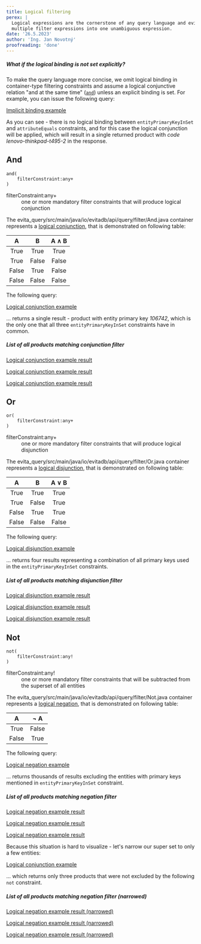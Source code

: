 ```yaml
---
title: Logical filtering
perex: |
  Logical expressions are the cornerstone of any query language and evitaDB is no different. They allow you to combine 
  multiple filter expressions into one unambiguous expression.
date: '26.5.2023'
author: 'Ing. Jan Novotný'
proofreading: 'done'
---
```


<Note type="warning">

<NoteTitle toggles="false">

##### What if the logical binding is not set explicitly?
</NoteTitle>

To make the query language more concise, we omit logical binding in container-type filtering constraints and assume 
a logical conjunctive relation "and at the same time" ([`and`](#and)) unless an explicit binding is set.
For example, you can issue the following query:

<SourceCodeTabs requires="/evita_functional_tests/src/test/resources/META-INF/documentation/evitaql-init.java" langSpecificTabOnly>

[Implicit binding example](/documentation/user/en/query/filtering/examples/logical/implicit-binding.evitaql)
</SourceCodeTabs>

As you can see - there is no logical binding between `entityPrimaryKeyInSet` and `attributeEquals` constraints, and for 
this case the logical conjunction will be applied, which will result in a single returned product with *code* 
*lenovo-thinkpad-t495-2* in the response.

</Note>

## And

```evitaql-syntax
and(
    filterConstraint:any+
)
```

<dl> 
    <dt>filterConstraint:any+</dt>
    <dd>
        one or more mandatory filter constraints that will produce logical conjunction
    </dd>
</dl>

The <SourceClass>evita_query/src/main/java/io/evitadb/api/query/filter/And.java</SourceClass> container represents 
a [logical conjunction](https://en.wikipedia.org/wiki/Logical_conjunction), that is demonstrated on following table:

|   A   |   B   | A ∧ B |
|:-----:|:-----:|:-----:|
|  True |  True |  True |
|  True | False | False |
| False |  True | False |
| False | False | False |

The following query:

<SourceCodeTabs requires="/evita_functional_tests/src/test/resources/META-INF/documentation/evitaql-init.java" langSpecificTabOnly>

[Logical conjunction example](/documentation/user/en/query/filtering/examples/logical/and.evitaql)
</SourceCodeTabs>

... returns a single result - product with entity primary key *106742*, which is the only one that all three 
`entityPrimaryKeyInSet` constraints have in common.

<Note type="info">

<NoteTitle toggles="true">

##### List of all products matching conjunction filter
</NoteTitle>

<LanguageSpecific to="evitaql,java,csharp">

<MDInclude>[Logical conjunction example result](/documentation/user/en/query/filtering/examples/logical/and.evitaql.md)</MDInclude>

</LanguageSpecific>

<LanguageSpecific to="graphql">

<MDInclude>[Logical conjunction example result](/documentation/user/en/query/filtering/examples/logical/and.graphql.json.md)</MDInclude>

</LanguageSpecific>

<LanguageSpecific to="rest">

<MDInclude>[Logical conjunction example result](/documentation/user/en/query/filtering/examples/logical/and.rest.json.md)</MDInclude>

</LanguageSpecific>

</Note>

## Or

```evitaql-syntax
or(
    filterConstraint:any+
)
```

<dl> 
    <dt>filterConstraint:any+</dt>
    <dd>
        one or more mandatory filter constraints that will produce logical disjunction
    </dd>
</dl>

The <SourceClass>evita_query/src/main/java/io/evitadb/api/query/filter/Or.java</SourceClass> container represents 
a [logical disjunction](https://en.wikipedia.org/wiki/Logical_disjunction), that is demonstrated on following table:

|   A   |   B   | A ∨ B |
|:-----:|:-----:|:-----:|
|  True |  True | True  |
|  True | False | True  |
| False |  True | True  |
| False | False | False |

The following query:

<SourceCodeTabs requires="/evita_functional_tests/src/test/resources/META-INF/documentation/evitaql-init.java" langSpecificTabOnly>

[Logical disjunction example](/documentation/user/en/query/filtering/examples/logical/or.evitaql)
</SourceCodeTabs>

... returns four results representing a combination of all primary keys used in the `entityPrimaryKeyInSet` constraints.

<Note type="info">

<NoteTitle toggles="true">

##### List of all products matching disjunction filter
</NoteTitle>

<LanguageSpecific to="evitaql,java,csharp">

<MDInclude>[Logical disjunction example result](/documentation/user/en/query/filtering/examples/logical/or.evitaql.md)</MDInclude>

</LanguageSpecific>

<LanguageSpecific to="graphql">

<MDInclude>[Logical disjunction example result](/documentation/user/en/query/filtering/examples/logical/or.graphql.json.md)</MDInclude>

</LanguageSpecific>

<LanguageSpecific to="rest">

<MDInclude>[Logical disjunction example result](/documentation/user/en/query/filtering/examples/logical/or.rest.json.md)</MDInclude>

</LanguageSpecific>

</Note>

## Not

```evitaql-syntax
not(
    filterConstraint:any!
)
```

<dl> 
    <dt>filterConstraint:any!</dt>
    <dd>
        one or more mandatory filter constraints that will be subtracted from the superset of all entities
    </dd>
</dl>

The <SourceClass>evita_query/src/main/java/io/evitadb/api/query/filter/Not.java</SourceClass> container represents 
a [logical negation](https://en.wikipedia.org/wiki/Negation), that is demonstrated on following table:

|   A   |  ¬ A  |
|:-----:|:-----:|
|  True | False |
| False | True  |

The following query:

<SourceCodeTabs requires="/evita_functional_tests/src/test/resources/META-INF/documentation/evitaql-init.java" langSpecificTabOnly>

[Logical negation example](/documentation/user/en/query/filtering/examples/logical/not.evitaql)
</SourceCodeTabs>

... returns thousands of results excluding the entities with primary keys mentioned in `entityPrimaryKeyInSet` constraint.

<Note type="info">

<NoteTitle toggles="true">

##### List of all products matching negation filter
</NoteTitle>

<LanguageSpecific to="evitaql,java,csharp">

<MDInclude>[Logical negation example result](/documentation/user/en/query/filtering/examples/logical/not.evitaql.md)</MDInclude>

</LanguageSpecific>

<LanguageSpecific to="graphql">

<MDInclude>[Logical negation example result](/documentation/user/en/query/filtering/examples/logical/not.graphql.json.md)</MDInclude>

</LanguageSpecific>

<LanguageSpecific to="rest">

<MDInclude>[Logical negation example result](/documentation/user/en/query/filtering/examples/logical/not.rest.json.md)</MDInclude>

</LanguageSpecific>

</Note>

Because this situation is hard to visualize - let's narrow our super set to only a few entities:

<SourceCodeTabs requires="/evita_functional_tests/src/test/resources/META-INF/documentation/evitaql-init.java" langSpecificTabOnly>

[Logical conjunction example](/documentation/user/en/query/filtering/examples/logical/not-narrowed.evitaql)
</SourceCodeTabs>

... which returns only three products that were not excluded by the following `not` constraint.

<Note type="info">

<NoteTitle toggles="true">

##### List of all products matching negation filter (narrowed)
</NoteTitle>

<LanguageSpecific to="evitaql,java,csharp">

<MDInclude>[Logical negation example result (narrowed)](/documentation/user/en/query/filtering/examples/logical/not-narrowed.evitaql.md)</MDInclude>

</LanguageSpecific>

<LanguageSpecific to="graphql">

<MDInclude>[Logical negation example result (narrowed)](/documentation/user/en/query/filtering/examples/logical/not-narrowed.graphql.json.md)</MDInclude>

</LanguageSpecific>

<LanguageSpecific to="rest">

<MDInclude>[Logical negation example result (narrowed)](/documentation/user/en/query/filtering/examples/logical/not-narrowed.rest.json.md)</MDInclude>

</LanguageSpecific>

</Note>